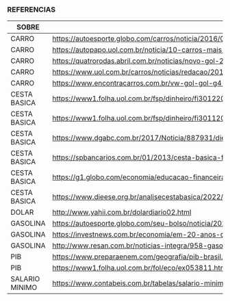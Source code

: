 ### REFERENCIAS
| SOBRE | LINK |
| ---   | ---  |
| CARRO|	https://autoesporte.globo.com/carros/noticia/2016/02/volkswagen-gol-2017-chega-com-retoques-e-preco-de-r-34890.ghtml |
| CARRO|	https://autopapo.uol.com.br/noticia/10-carros-mais-baratos-do-brasil-2022/ |
| CARRO|	https://quatrorodas.abril.com.br/noticias/novo-gol-2022-ja-esta-nas-lojas |
| CARRO|	https://www.uol.com.br/carros/noticias/redacao/2012/07/25/volkswagen-gol-power-16-cara-nova-na-alma-de-sempre.htm |
| CARRO|	https://www.encontracarros.com.br/vw-gol-gol-g4-2005-a-2008-confira-detalhes-e-precos-atuais/ |
| CESTA BASICA |	https://www1.folha.uol.com.br/fsp/dinheiro/fi3012200103.htm#:~:text=O%20custo%20m%C3%A9dio%20da%20cesta,86%20em%20dezembro%20de%201997. |
| CESTA BASICA |	https://www1.folha.uol.com.br/fsp/dinheiro/fi3011200211.htm#:~:text=A%20cesta%20subiu%200%2C19,o%20valor%20do%20sal%C3%A1rio%20m%C3%ADnimo. |
| CESTA BASICA |	https://www.dgabc.com.br/2017/Noticia/887931/dieese-cesta-basica-em-2007-sobe-mais-que-salario-minimo |
| CESTA BASICA |	https://spbancarios.com.br/01/2013/cesta-basica-ficou-mais-cara-em-2012 |
| CESTA BASICA |	https://g1.globo.com/economia/educacao-financeira/noticia/ |cesta-basica-fica-mais-barata-em-21-capitais-em-2017-diz-dieese.ghtml |
| CESTA BASICA |	https://www.dieese.org.br/analisecestabasica/2022/202212cestabasica.pdf |
| DOLAR	| http://www.yahii.com.br/dolardiario02.html |
| GASOLINA | 	https://autoesporte.globo.com/seu-bolso/noticia/2022/12/ |2022-o-ano-em-que-o-preco-da-gasolina-e-do-diesel-enlouqueceu-quem-tem-carro-ou-caminhao.ghtml |
| GASOLINA | 	https://investnews.com.br/economia/em-20-anos-quantidade-de-gasolina-que-salario-minimo-pode-comprar-aumenta-57/ |
| GASOLINA | 	http://www.resan.com.br/noticias-integra/958-gasolina-dispara-302-desde-1996#:~:text=No%20ano%20de%201996%2C%20o,%2C%20de%2093%2C44%25. |
| PIB |	https://www.preparaenem.com/geografia/pib-brasil.htm |
| PIB |	https://www1.folha.uol.com.br/fol/eco/ex053811.htm |
| SALARIO MINIMO |	https://www.contabeis.com.br/tabelas/salario-minimo/ |
